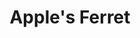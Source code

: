 ---
title: Apple's Ferret
emoji: 🦦
colorFrom: gray
colorTo: pink
sdk: docker
pinned: false
license: llama2
app_port: 7860
---